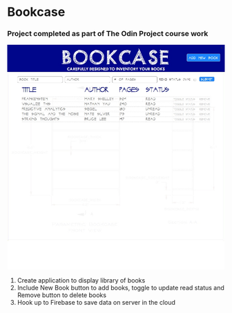 # Bookcase

### Project completed as part of The Odin Project course work

![bookcase screenshot](bookcase_screenshot.jpg)

1. Create application to display library of books
2. Include New Book button to add books, toggle to update read status and Remove button to delete books
3. Hook up to Firebase to save data on server in the cloud
